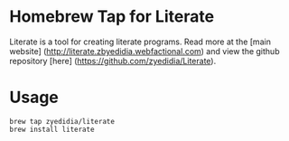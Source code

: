 # Homebrew Tap for Literate

Literate is a tool for creating literate programs. Read more at the [main website] (http://literate.zbyedidia.webfactional.com)
and view the github repository [here] (https://github.com/zyedidia/Literate).

# Usage
```
brew tap zyedidia/literate
brew install literate
```
